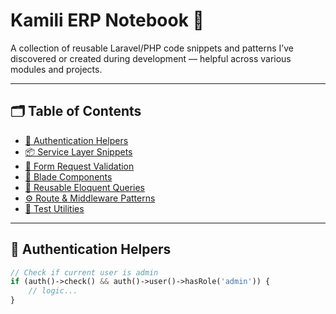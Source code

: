# Kamili ERP Notebook 🧠

A collection of reusable Laravel/PHP code snippets and patterns I’ve discovered or created during development — helpful across various modules and projects.

---

## 🗂️ Table of Contents

- [🔐 Authentication Helpers](#authentication-helpers)
- [📦 Service Layer Snippets](#service-layer-snippets)
- [📄 Form Request Validation](#form-request-validation)
- [🧩 Blade Components](#blade-components)
- [🔁 Reusable Eloquent Queries](#reusable-eloquent-queries)
- [⚙️ Route & Middleware Patterns](#route--middleware-patterns)
- [🧪 Test Utilities](#test-utilities)

---

## 🔐 Authentication Helpers

```php
// Check if current user is admin
if (auth()->check() && auth()->user()->hasRole('admin')) {
    // logic...
}
